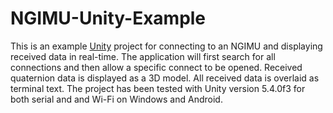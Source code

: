 NGIMU-Unity-Example
===================

This is an example [Unity](https://unity3d.com/) project for connecting to an NGIMU and displaying received data in real-time.  The application will first search for all connections and then allow a specific connect to be opened.  Received quaternion data is displayed as a 3D model.  All received data is overlaid as terminal text.  The project has been tested with Unity version 5.4.0f3 for both serial and and Wi-Fi on Windows and Android.

